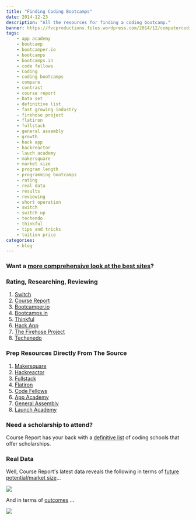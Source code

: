 ```yaml
---
title: "Finding Coding Bootcamps"
date: 2014-12-23
description: "All the resources for finding a coding bootcamp."
banner: https://fvcproductions.files.wordpress.com/2014/12/computercoding-xx3888-2187-0-203.jpg
tags:
    - app academy
    - bootcamp
    - bootcamper.io
    - bootcamps
    - bootcamps.in
    - code fellows
    - Coding
    - coding bootcamps
    - compare
    - contrast
    - course report
    - Data set
    - definitive list
    - fast growing industry
    - firehose project
    - flatiron
    - fullstack
    - general assembly
    - growth
    - hack app
    - hackreactor
    - lauch academy
    - makersquare
    - market size
    - program length
    - programming bootcamps
    - rating
    - real data
    - results
    - reviewing
    - short operation
    - switch
    - switch up
    - techendo
    - thinkful
    - tips and tricks
    - tuition price
categories:
    - blog
---
```


### Want a [more comprehensive look at the best sites](//fvcproductions.com/blog/2014/11/10/magnifying-the-bootcamp-research-experience/ "Magnifying the Bootcamp Research Experience")?

### Rating, Researching, Reviewing

1. [Switch](//www.switchup.org/)
2. [Course Report](//www.coursereport.com/)
3. [Bootcamper.io](//bootcamper.io/)
4. [Bootcamps.in](//www.bootcamps.in/)
5. [Thinkful](//www.thinkful.com/bootcamps/)
6. [Hack App](//hackapp.co/)
7. [The Firehose Project](//www.thefirehoseproject.com/definitive-guide)
8. [Techenedo](//schools.techendo.com/leaderboard)

### Prep Resources Directly From The Source

1. [Makersquare](//learn.makersquare.com/courses)
2. [Hackreactor](//www.hackreactor.com/prepare-for-admissions-challenge/)
3. [Fullstack](//www.fullstackacademy.com/interview_prep)
4. [Flatiron](//prework.flatironschool.com)
5. [Code Fellows](//fsje.codefellows.org/index.html)
6. [App Academy](//github.com/appacademy/prep-work)
7. [General Assembly](//dash.generalassemb.ly)
8. [Launch Academy](//www.launchacademy.com/codecabulary)

### Need a scholarship to attend?

Course Report has your back with a [definitive list](//www.coursereport.com/resources/the-definitive-list-of-programming-bootcamp-scholarships) of coding schools that offer scholarships.

### Real Data

Well, Course Report's latest data reveals the following in terms of [future potential/market size](//www.coursereport.com/resources/course-report-bootcamp-market-size-study)…

![](//course_report_production.s3.amazonaws.com/rich/rich_files/rich_files/167/original/infographic-20market-20size-20draft5.png)

And in terms of [outcomes](//www.coursereport.com/resources/course-report-bootcamp-graduate-demographics-outcomes-study) …

![](//course_report_production.s3.amazonaws.com/rich/rich_files/rich_files/274/original/course-20report-20survey.jpg)
